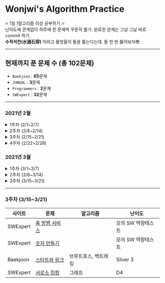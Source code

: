 # Wonjwi's Algorithm Practice

🔥 1일 1알고리즘 이상 공부하기 🔥 <br/>
난이도에 관계없이 하루에 한 문제씩 꾸준히 풀기. 완료한 문제는 그날 그날 바로 commit 하기. <br/>
**수적석천(水適石穿)** 이라고 물방울이 돌을 뚫는다는데, 돌 한 번 뚫어보자😎

---

## 현재까지 푼 문제 수 (총 102문제)

* `Baekjoon` : **65**문제
* `JUNGOL` : **3**문제
* `Programmers` : **2**문제
* `SWExpert` : **32**문제

---

### 2021년 2월
   
<details>
    <summary>1주차 (2/1~2/7)</summary>

- [SWExpert - 원재의 메모리 복구하기](https://swexpertacademy.com/main/code/problem/problemDetail.do?contestProbId=AV19AcoKI9sCFAZN)
- [Baekjoon - 재귀함수가 뭔가요?](https://www.acmicpc.net/problem/17478)
- [Baekjoon - 스위치 켜고 끄기](https://www.acmicpc.net/problem/1244)
- [SWExpert - Flatten](https://swexpertacademy.com/main/code/problem/problemDetail.do?contestProbId=AV139KOaABgCFAYh)
- [SWExpert - Ladder1](https://swexpertacademy.com/main/code/problem/problemDetail.do?contestProbId=AV14ABYKADACFAYh)
- [SWExpert - 달팽이 숫자](https://swexpertacademy.com/main/code/problem/problemDetail.do?contestProbId=AV5PobmqAPoDFAUq)
- [SWExpert - 농작물 수확하기](https://swexpertacademy.com/main/code/problem/problemDetail.do?contestProbId=AV7GLXqKAWYDFAXB)
- [SWExpert - 상호의 배틀필드](https://swexpertacademy.com/main/code/problem/problemDetail.do?contestProbId=AV5LyE7KD2ADFAXc)
- [Baekjoon - N과 M (1)](https://www.acmicpc.net/problem/15649)
- [Baekjoon - N과 M (2)](https://www.acmicpc.net/problem/15650)
- [Baekjoon - N과 M (3)](https://www.acmicpc.net/problem/15651)
- [Baekjoon - N과 M (4)](https://www.acmicpc.net/problem/15652)
- [Baekjoon - N과 M (5)](https://www.acmicpc.net/problem/15654)
- [Baekjoon - N과 M (6)](https://www.acmicpc.net/problem/15655)
- [Baekjoon - N과 M (7)](https://www.acmicpc.net/problem/15656)
- [Baekjoon - N과 M (8)](https://www.acmicpc.net/problem/15657)
- [SWExpert - 파리 퇴치](https://swexpertacademy.com/main/code/problem/problemDetail.do?contestProbId=AV5PzOCKAigDFAUq)
- [Baekjoon - 카드2](https://www.acmicpc.net/problem/2164)
- [SWExpert - 쇠막대기 자르기](https://swexpertacademy.com/main/code/problem/problemDetail.do?contestProbId=AWVl47b6DGMDFAXm)
- [SWExpert - 괄호 짝짓기](https://swexpertacademy.com/main/code/problem/problemDetail.do?contestProbId=AV14eWb6AAkCFAYD)
- [SWExpert - 암호생성기](https://swexpertacademy.com/main/code/problem/problemDetail.do?contestProbId=AV14uWl6AF0CFAYD)
- [Baekjoon - 탑](https://www.acmicpc.net/problem/2493)
- [Baekjoon - 피자 (Small)](https://www.acmicpc.net/problem/14606)
- [SWExpert - 정사각형 방](https://swexpertacademy.com/main/code/problem/problemDetail.do?contestProbId=AV5LtJYKDzsDFAXc)
- [SWExpert - 퍼펙트 셔플](https://swexpertacademy.com/main/code/problem/problemDetail.do?contestProbId=AWGsRbk6AQIDFAVW)
- [SWExpert - 계산기2](https://swexpertacademy.com/main/code/problem/problemDetail.do?contestProbId=AV14nnAaAFACFAYD)
- [Baekjoon - 후위 표기식](https://www.acmicpc.net/problem/1918)
- [Baekjoon - 후위 표기식2](https://www.acmicpc.net/problem/1935)
- [Baekjoon - 요세푸스 문제 0](https://www.acmicpc.net/problem/11866)
- [Baekjoon - 암호 만들기](https://www.acmicpc.net/problem/1759)
- [Baekjoon - N과 M (9)](https://www.acmicpc.net/problem/15663)
- [Baekjoon - N과 M (10)](https://www.acmicpc.net/problem/15664)
- [Baekjoon - N과 M (11)](https://www.acmicpc.net/problem/15665)
- [Baekjoon - N과 M (12)](https://www.acmicpc.net/problem/15666)
    
</details>

<details>
    <summary>2주차 (2/8~2/14)</summary>

- [Baekjoon - 일우는 야바위꾼](https://www.acmicpc.net/problem/20361)
- [Baekjoon - 3대 측정](https://www.acmicpc.net/problem/20299)
- [SWExpert - 햄버거 다이어트](https://swexpertacademy.com/main/code/problem/problemDetail.do?contestProbId=AWT-lPB6dHUDFAVT)
- [SWExpert - 암호문1](https://swexpertacademy.com/main/code/problem/problemDetail.do?contestProbId=AV14w-rKAHACFAYD)
- [SWExpert - 가랏! RC카](https://swexpertacademy.com/main/code/problem/problemDetail.do?contestProbId=AV5PjMgaALgDFAUq)
- [SWExpert - 한빈이와 Spot Mart](https://swexpertacademy.com/main/code/problem/problemDetail.do?contestProbId=AW8Wj7cqbY0DFAXN)
- [Baekjoon - 피보나치 함수](https://www.acmicpc.net/problem/1003)
- [Baekjoon - 요세푸스 문제](https://www.acmicpc.net/problem/1158)
- [SWExpert - 사칙연산 유효성 검사](https://swexpertacademy.com/main/code/problem/problemDetail.do?contestProbId=AV141176AIwCFAYD)
- [SWExpert - 스도쿠 검증](https://swexpertacademy.com/main/code/problem/problemDetail.do?contestProbId=AV5Psz16AYEDFAUq)
- [Baekjoon - 색종이](https://www.acmicpc.net/problem/2563)
- [Baekjoon - 배열 돌리기1](https://www.acmicpc.net/problem/16926)
- [Baekjoon - 배열 돌리기4](https://www.acmicpc.net/problem/17406)
- [Baekjoon - 배열 돌리기3](https://www.acmicpc.net/problem/16935)
- [Baekjoon - 풍선 터뜨리기](https://www.acmicpc.net/problem/2346)
- [Baekjoon - AC](https://www.acmicpc.net/problem/5430)

</details>

<details>
    <summary>3주차 (2/15~2/21)</summary>
   
- [SWExpert - 규영이와 인영이의 카드게임](https://swexpertacademy.com/main/code/problem/problemDetail.do?contestProbId=AWgv9va6HnkDFAW0)
- [Baekjoon - 도영이가 만든 맛있는 음식](https://www.acmicpc.net/problem/2961)
- [Baekjoon - 백설 공주와 일곱 난쟁이](https://www.acmicpc.net/problem/3040)
- [Baekjoon - 설탕 배달](https://www.acmicpc.net/problem/2839)
- [Baekjoon - Z](https://www.acmicpc.net/problem/1074)
- [JUNGOL - 냉장고](http://www.jungol.co.kr/bbs/board.php?bo_table=pbank&wr_id=1101&stx=1828)
- [Baekjoon - 치킨 배달](https://www.acmicpc.net/problem/15686)
- [Baekjoon - 빵집](https://www.acmicpc.net/problem/3109)
- [SWExpert - 최적 경로](https://swexpertacademy.com/main/code/problem/problemDetail.do?contestProbId=AV15OZ4qAPICFAYD)
- [JUNGOL - 오목](http://www.jungol.co.kr/bbs/board.php?bo_table=pbank&wr_id=1006&stx=1733)
- [Baekjoon - 알파벳](https://www.acmicpc.net/problem/1987)
- [Baekjoon - 로봇 청소기](https://www.acmicpc.net/problem/14503)
- [SWExpert - 요리사](https://swexpertacademy.com/main/code/problem/problemDetail.do?contestProbId=AWIeUtVakTMDFAVH)
- [SWExpert - 준환이의 양팔저울](https://swexpertacademy.com/main/code/problem/problemDetail.do?contestProbId=AWAe7XSKfUUDFAUw)
- [Baekjoon - 봄버맨](https://www.acmicpc.net/problem/16918)
- [Baekjoon - GCD 합](https://www.acmicpc.net/problem/9613)
- [Baekjoon - 캐슬 디펜스](https://www.acmicpc.net/problem/17135)
- [Baekjoon - 일곱 난쟁이](https://www.acmicpc.net/problem/2309)
- [Baekjoon - 거꾸로 구구단](https://www.acmicpc.net/problem/13410)

</details>

<details>
    <summary>4주차 (2/22~2/28)</summary>
   
- [SWExpert - 부먹왕국의 차원 관문](https://swexpertacademy.com/main/code/problem/problemDetail.do?contestProbId=AWuSgKpqmooDFASy)
- [SWExpert - 삼성시의 버스 노선](https://swexpertacademy.com/main/code/problem/problemSubmitHistory.do?contestProbId=AWczm7QaACgDFAWn)
- [SWExpert - 의석이의 세로로 말해요](https://swexpertacademy.com/main/code/problem/problemDetail.do?contestProbId=AWVWgkP6sQ0DFAUO)
- [SWExpert - 성공적인 공연 기획](https://swexpertacademy.com/main/code/problem/problemDetail.do?contestProbId=AWS2dSgKA8MDFAVT)
- [SWExpert - 테네스의 특별한 소수](https://swexpertacademy.com/main/code/problem/problemDetail.do?contestProbId=AWRuoqCKkE0DFAXt)
- [SWExpert - 프로세서 연결하기](https://swexpertacademy.com/main/code/problem/problemDetail.do?contestProbId=AV4suNtaXFEDFAUf)
- [Baekjoon - 줄 세우기](https://www.acmicpc.net/problem/2605)
- [Baekjoon - 빙고](https://www.acmicpc.net/problem/2578)
- [Baekjoon - 쿼드트리](https://www.acmicpc.net/problem/1992)
- [Baekjoon - 경비원](https://www.acmicpc.net/problem/2564)
- [Baekjoon - 수열](https://www.acmicpc.net/problem/2491)
- [Baekjoon - 토마토](https://www.acmicpc.net/problem/7576)
- [Baekjoon - 토마토](https://www.acmicpc.net/problem/7569)
- [JUNGOL - 조커](http://www.jungol.co.kr/bbs/board.php?bo_table=pbank&wr_id=488)

</details>

### 2021년 3월
   
<details>
    <summary>1주차 (3/1~3/7)</summary>

|사이트|문제|알고리즘|난이도|
|---|---|---|---|
|Baekjoon|[벽 부수고 이동하기](https://www.acmicpc.net/problem/2206)|그래프, BFS|Gold 4|
|Baekjoon|[아기 상어](https://www.acmicpc.net/problem/16236)|구현, 그래프, BFS|Gold 4|
|Baekjoon|[행복 유치원](https://www.acmicpc.net/problem/13164)|그리디, 정렬|Silver 1|
|Baekjoon|[청소년 상어](https://www.acmicpc.net/problem/19236)|구현, 백트래킹|Gold 2|
|Baekjoon|[당근 키우기](https://www.acmicpc.net/problem/20363)|수학, 그리디|Silver 5|
|Baekjoon|[연구소](https://www.acmicpc.net/problem/14502)|그래프, 브루트포스, BFS|Gold 5|
|Baekjoon|[미로 탐색](https://www.acmicpc.net/problem/2178)|그래프, BFS|Silver 1|
    
</details>

<details>
    <summary>2주차 (3/8~3/14)</summary>

|사이트|문제|알고리즘|난이도|
|---|---|---|---|
|Baekjoon|[퇴사](https://www.acmicpc.net/problem/14501)|DP, 브루트포스|Silver 4|
|Baekjoon|[움직이는 미로 탈출](https://www.acmicpc.net/problem/16954)|그래프, BFS|Gold 4|
|Programmers|[주식가격](https://programmers.co.kr/learn/courses/30/lessons/42584)|스택, 큐|Level 2|
|Programmers|[크레인 인형뽑기 게임](https://programmers.co.kr/learn/courses/30/lessons/64061)|스택, 큐|Level 1|
|Baekjoon|[명령 프롬프트](https://www.acmicpc.net/problem/1032)|구현, 문자열|Bronze 1|
|Baekjoon|[기차가 어둠을 헤치고 은하수를](https://www.acmicpc.net/problem/15787)|구현, 비트마스킹|Silver 2|
|Baekjoon|[공주님을 구해라!](https://www.acmicpc.net/problem/17836)|그래프, BFS|Gold 5|
|Baekjoon|[분산처리](https://www.acmicpc.net/problem/1009)|수학, 구현|Bronze 3|
    
</details>

<details>
    <summary>3주차 (3/15~3/21)</summary>

|사이트|문제|알고리즘|난이도|
|---|---|---|---|
|SWExpert|[홈 방범 서비스](https://swexpertacademy.com/main/code/problem/problemDetail.do?contestProbId=AV5V61LqAf8DFAWu)||모의 SW 역량테스트|
|SWExpert|[숫자 만들기](https://swexpertacademy.com/main/code/problem/problemDetail.do?contestProbId=AWIeRZV6kBUDFAVH)||모의 SW 역량테스트|
|Baekjoon|[스타트와 링크](https://www.acmicpc.net/problem/14889)|브루트포스, 백트래킹|Silver 3|
|SWExpert|[서로소 집합](https://swexpertacademy.com/main/code/problem/problemDetail.do?contestProbId=AWBJKA6qr2oDFAWr)|그래프|D4|
    
</details>

---

### 3주차 (3/15~3/21)
|사이트|문제|알고리즘|난이도|
|---|---|---|---|
|SWExpert|[홈 방범 서비스](https://swexpertacademy.com/main/code/problem/problemDetail.do?contestProbId=AV5V61LqAf8DFAWu)||모의 SW 역량테스트|
|SWExpert|[숫자 만들기](https://swexpertacademy.com/main/code/problem/problemDetail.do?contestProbId=AWIeRZV6kBUDFAVH)||모의 SW 역량테스트|
|Baekjoon|[스타트와 링크](https://www.acmicpc.net/problem/14889)|브루트포스, 백트래킹|Silver 3|
|SWExpert|[서로소 집합](https://swexpertacademy.com/main/code/problem/problemDetail.do?contestProbId=AWBJKA6qr2oDFAWr)|그래프|D4|
